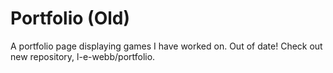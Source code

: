# Portfolio (Old)

A portfolio page displaying games I have worked on. Out of date! Check out new repository, l-e-webb/portfolio.
